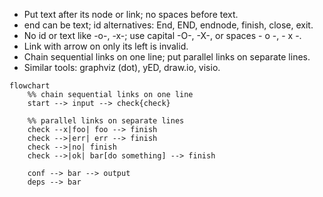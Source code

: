 - Put text after its node or link; no spaces before text.
- end can be text; id alternatives: End, END, endnode, finish, close, exit.
- No id or text like -o-, -x-; use capital -O-, -X-, or spaces - o -, - x -.
- Link with arrow on only its left is invalid.
- Chain sequential links on one line; put parallel links on separate lines.
- Similar tools: graphviz (dot), yED, draw.io, visio.

```mermaid
flowchart
    %% chain sequential links on one line
    start --> input --> check{check}

    %% parallel links on separate lines
    check --x|foo| foo --> finish
    check -->|err| err --> finish
    check -->|no| finish
    check -->|ok| bar[do something] --> finish

    conf --> bar --> output
    deps --> bar

```
